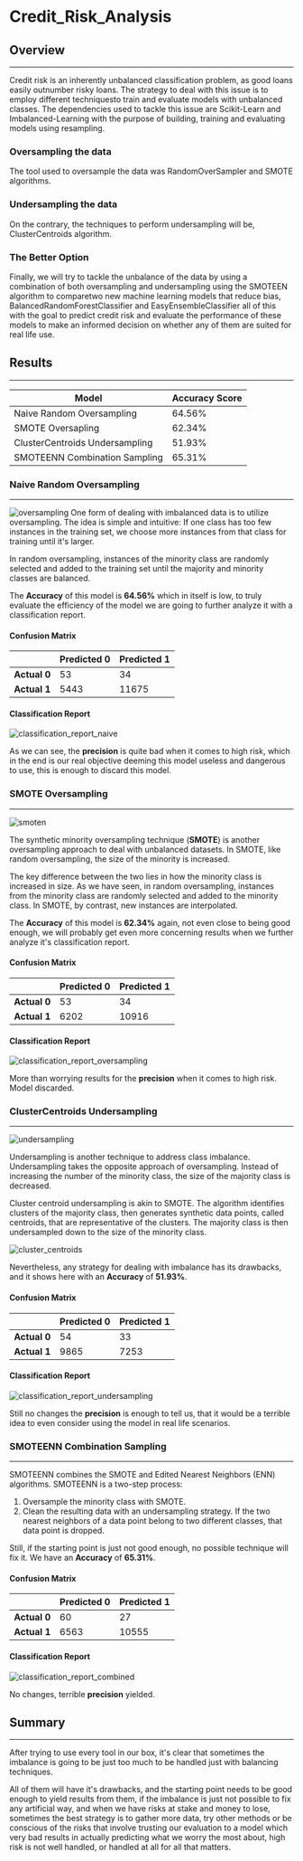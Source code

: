 # Credit_Risk_Analysis

## Overview
---
Credit risk is an inherently unbalanced classification problem, as good loans easily outnumber risky loans. The strategy to deal with this issue is to employ different techniquesto train and evaluate models with unbalanced classes. The dependencies used to tackle this issue are Scikit-Learn and Imbalanced-Learning with the purpose of building, training and evaluating models using resampling.

### Oversampling the data
The tool used to oversample the data was RandomOverSampler and SMOTE algorithms.

### Undersampling the data
On the contrary, the techniques to perform undersampling will be, ClusterCentroids algorithm.

### The Better Option
Finally, we will try to tackle the unbalance of the data by using a combination of both oversampling and undersampling using the SMOTEEN algorithm to comparetwo new machine learning models that reduce bias, BalancedRandomForestClassifier and EasyEnsembleClassifier all of this with the goal to predict credit risk and evaluate the performance of these models to make an informed decision on whether any of them are suited for real life use.

## Results
---

| **Model** | **Accuracy Score**| 
|-----------|----------------|
| Naive Random Oversampling       |64.56%|
| SMOTE Oversapling               |62.34%|
| ClusterCentroids Undersampling  |51.93%|
| SMOTEENN Combination Sampling   |65.31%|
### Naive Random Oversampling
---
![oversampling](https://github.com/carloshgalvan95/Credit_Risk_Analysis/blob/main/Resources/oversampling.png)
One form of dealing with imbalanced data is to utilize oversampling. The idea is simple and intuitive: If one class has too few instances in the training set, we choose more instances from that class for training until it's larger.

In random oversampling, instances of the minority class are randomly selected and added to the training set until the majority and minority classes are balanced.

The **Accuracy** of this model is **64.56%** which in itself is low, to truly evaluate the efficiency of the model we are going to further analyze it with a classification report.

#### Confusion Matrix
|                |**Predicted 0**|**Predicted 1**|
|----------------|---------------|---------------|
|**Actual 0**    |53             |34             |
|**Actual 1**    |5443           |11675          |


#### Classification Report
![classification_report_naive](https://github.com/carloshgalvan95/Credit_Risk_Analysis/blob/main/Resources/classification_report_naive.png)

As we can see, the **precision** is quite bad when it comes to high risk, which in the end is our real objective deeming this model useless and dangerous to use, this is enough to discard this model.

### SMOTE Oversampling
---
![smoten](https://github.com/carloshgalvan95/Credit_Risk_Analysis/blob/main/Resources/smoten.png)

The synthetic minority oversampling technique (**SMOTE**) is another oversampling approach to deal with unbalanced datasets. In SMOTE, like random oversampling, the size of the minority is increased. 

The key difference between the two lies in how the minority class is increased in size. As we have seen, in random oversampling, instances from the minority class are randomly selected and added to the minority class. In SMOTE, by contrast, new instances are interpolated.

The **Accuracy** of this model is **62.34%** again, not even close to being good enough, we will probably get even more concerning results when we further analyze it's classification report.

#### Confusion Matrix
|                |**Predicted 0**|**Predicted 1**|
|----------------|---------------|---------------|
|**Actual 0**    |53             |34             |
|**Actual 1**    |6202           |10916          |
#### Classification Report
![classification_report_oversampling](https://github.com/carloshgalvan95/Credit_Risk_Analysis/blob/main/Resources/classification_report_oversampling.png)

More than worrying results for the **precision** when it comes to high risk. Model discarded.

### ClusterCentroids Undersampling
---
![undersampling](https://github.com/carloshgalvan95/Credit_Risk_Analysis/blob/main/Resources/undersampling.png)

Undersampling is another technique to address class imbalance. Undersampling takes the opposite approach of oversampling. Instead of increasing the number of the minority class, the size of the majority class is decreased.

Cluster centroid undersampling is akin to SMOTE. The algorithm identifies clusters of the majority class, then generates synthetic data points, called centroids, that are representative of the clusters. The majority class is then undersampled down to the size of the minority class.

![cluster_centroids](https://github.com/carloshgalvan95/Credit_Risk_Analysis/blob/main/Resources/cluster_centroids.png)

Nevertheless, any strategy for dealing with imbalance has its drawbacks, and it shows here with an **Accuracy** of **51.93%**.

#### Confusion Matrix
|                |**Predicted 0**|**Predicted 1**|
|----------------|---------------|---------------|
|**Actual 0**    |54             |33             |
|**Actual 1**    |9865           |7253           |
#### Classification Report
![classification_report_undersampling](https://github.com/carloshgalvan95/Credit_Risk_Analysis/blob/main/Resources/classification_report_undersampling.png)

Still no changes the **precision** is enough to tell us, that it would be a terrible idea to even consider using the model in real life scenarios.

### SMOTEENN Combination Sampling
---

SMOTEENN combines the SMOTE and Edited Nearest Neighbors (ENN) algorithms. SMOTEENN is a two-step process:

1. Oversample the minority class with SMOTE.
2. Clean the resulting data with an undersampling strategy. If the two nearest neighbors of a data point belong to two different classes, that data point is dropped.

Still, if the starting point is just not good enough, no possible technique will fix it. We have an **Accuracy** of **65.31%**.

#### Confusion Matrix
|                |**Predicted 0**|**Predicted 1**|
|----------------|---------------|---------------|
|**Actual 0**    |60             |27             |
|**Actual 1**    |6563           |10555          |
#### Classification Report
![classification_report_combined](https://github.com/carloshgalvan95/Credit_Risk_Analysis/blob/main/Resources/classification_report_combined.png)

No changes, terrible **precision** yielded.

## Summary
---
After trying to use every tool in our box, it's clear that sometimes the imbalance is going to be just too much to be handled just with balancing techniques.

All of them will have it's drawbacks, and the starting point needs to be good enough to yield results from them, if the imbalance is just not possible to fix any artificial way, and when we have risks at stake and money to lose, sometimes the best strategy is to gather more data, try other methods or be conscious of the risks that involve trusting our evaluation to a model which very bad results in actually predicting what we worry the most about, high risk is not well handled, or handled at all for all that matters.